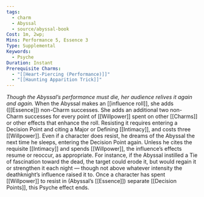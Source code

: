 ```yaml
---
tags:
  - charm
  - Abyssal
  - source/abyssal-book
Cost: 1m, 2wp; 
Mins: Performance 5, Essence 3
Type: Supplemental
Keywords:
  - Psyche
Duration: Instant
Prerequisite Charms:
  - "[[Heart-Piercing (Performance)]]"
  - "[[Haunting Apparition Trick]]"
---
```

*Though the Abyssal’s performance must die, her audience relives it again and again.*
When the Abyssal makes an [[influence roll]], she adds ([[Essence]]) non-Charm successes. She adds an additional two non-Charm successes for every point of [[Willpower]] spent on other [[Charms]] or other effects that enhance the roll. Resisting it requires entering a Decision Point and citing a Major or Defining [[Intimacy]], and costs three [[Willpower]].
Even if a character does resist, he dreams of the Abyssal the next time he sleeps, entering the Decision Point again. Unless he cites the requisite [[Intimacy]] and spends [[Willpower]], the influence’s effects resume or reoccur, as appropriate. For instance, if the Abyssal instilled a Tie of fascination toward the dead, the target could erode it, but would regain it or strengthen it each night — though not above whatever intensity the deathknight’s influence raised it to.
Once a character has spent [[Willpower]] to resist in (Abyssal’s [[Essence]]) separate [[Decision Points]], this Psyche effect ends.